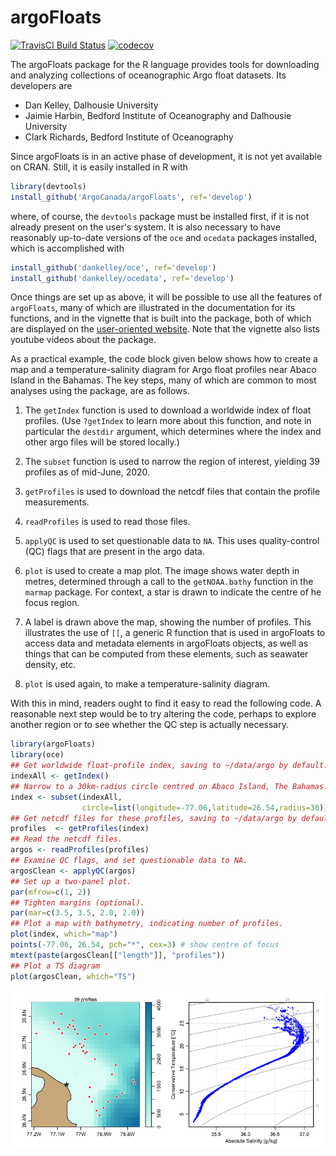 # argoFloats

[![TravisCI Build Status](https://travis-ci.org/ArgoCanada/argoFloats.svg?branch=develop)](https://travis-ci.org/ArgoCanada/argoFloats)
[![codecov](https://codecov.io/gh/ArgoCanada/argoFloats/branch/develop/graph/badge.svg)](https://codecov.io/gh/ArgoCanada/argoFloats)

The argoFloats package for the R language provides tools for downloading and
analyzing collections of oceanographic Argo float datasets.  Its developers are
* Dan Kelley, Dalhousie University
* Jaimie Harbin, Bedford Institute of Oceanography and Dalhousie University
* Clark Richards, Bedford Institute of Oceanography

Since argoFloats is in an active phase of development, it is not yet
available on CRAN.  Still, it is easily installed in R with
```R
library(devtools)
install_github('ArgoCanada/argoFloats', ref='develop')
```
where, of course, the `devtools` package must be installed first, if it is not
already present on the user's system.  It is also necessary to have reasonably
up-to-date versions of the `oce` and `ocedata` packages installed, which is
accomplished with
```R
install_github('dankelley/oce', ref='develop')
install_github('dankelley/ocedata', ref='develop')
```

Once things are set up as above, it will be possible to use all the features of
`argoFloats`, many of which are illustrated in the documentation for its
functions, and in the vignette that is built into the package, both of which
are displayed on the [user-oriented
website](https://argocanada.github.io/argoFloats/index.html). Note that the
vignette also lists youtube videos about the package.

As a practical example, the code block given below shows how to create a map
and a temperature-salinity diagram for Argo float profiles near Abaco Island in
the Bahamas. The key steps, many of which are common to most analyses using the
package, are as follows.

1. The `getIndex` function is used to download a worldwide index of float
   profiles.  (Use `?getIndex` to learn more about this function, and note in
particular the `destdir` argument, which determines where the index and other
argo files will be stored locally.)

2. The `subset` function is used to narrow the region of interest, yielding 39
   profiles as of mid-June, 2020.

3. `getProfiles` is used to download the netcdf files that contain the profile
   measurements.

4. `readProfiles` is used to read those files.

5. `applyQC` is used to set questionable data to `NA`.  This uses
   quality-control (QC) flags that are present in the argo data.

6. `plot` is used to create a map plot.  The image shows water depth in metres,
   determined through a call to the `getNOAA.bathy` function in the `marmap`
package. For context, a star is drawn to indicate the centre of he focus
region.

7. A label is drawn above the map, showing the number of profiles.  This
   illustrates the use of `[[`, a generic R function that is used in argoFloats
to access data and metadata elements in argoFloats objects, as well as things
that can be computed from these elements, such as seawater density, etc.

8. `plot` is used again, to make a temperature-salinity diagram.

With this in mind, readers ought to find it easy to read the following code.  A
reasonable next step would be to try altering the code, perhaps to explore
another region or to see whether the QC step is actually necessary.

```R
library(argoFloats)
library(oce)
## Get worldwide float-profile index, saving to ~/data/argo by default.
indexAll <- getIndex()
## Narrow to a 30km-radius circle centred on Abaco Island, The Bahamas.
index <- subset(indexAll,
                circle=list(longitude=-77.06,latitude=26.54,radius=30))
## Get netcdf files for these profiles, saving to ~/data/argo by default.
profiles  <- getProfiles(index)
## Read the netcdf files.
argos <- readProfiles(profiles)
## Examine QC flags, and set questionable data to NA.
argosClean <- applyQC(argos)
## Set up a two-panel plot.
par(mfrow=c(1, 2))
## Tighten margins (optional).
par(mar=c(3.5, 3.5, 2.0, 2.0))
## Plot a map with bathymetry, indicating number of profiles.
plot(index, which="map")
points(-77.06, 26.54, pch="*", cex=3) # show centre of focus
mtext(paste(argosClean[["length"]], "profiles"))
## Plot a TS diagram
plot(argosClean, which="TS")
```
![Sample TS plot.](exampleTS.png)

